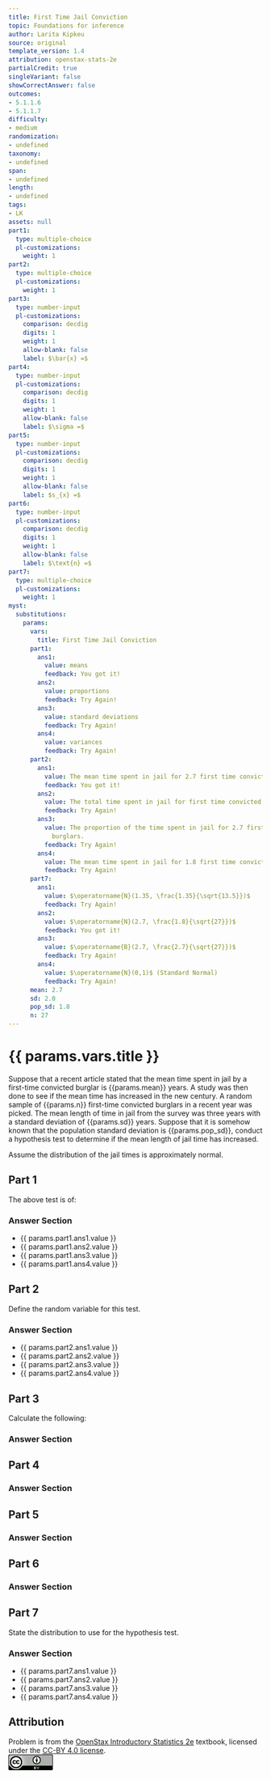 ```yaml
---
title: First Time Jail Conviction
topic: Foundations for inference
author: Larita Kipkeu
source: original
template_version: 1.4
attribution: openstax-stats-2e
partialCredit: true
singleVariant: false
showCorrectAnswer: false
outcomes:
- 5.1.1.6
- 5.1.1.7
difficulty:
- medium
randomization:
- undefined
taxonomy:
- undefined
span:
- undefined
length:
- undefined
tags:
- LK
assets: null
part1:
  type: multiple-choice
  pl-customizations:
    weight: 1
part2:
  type: multiple-choice
  pl-customizations:
    weight: 1
part3:
  type: number-input
  pl-customizations:
    comparison: decdig
    digits: 1
    weight: 1
    allow-blank: false
    label: $\bar{x} =$
part4:
  type: number-input
  pl-customizations:
    comparison: decdig
    digits: 1
    weight: 1
    allow-blank: false
    label: $\sigma =$
part5:
  type: number-input
  pl-customizations:
    comparison: decdig
    digits: 1
    weight: 1
    allow-blank: false
    label: $s_{x} =$
part6:
  type: number-input
  pl-customizations:
    comparison: decdig
    digits: 1
    weight: 1
    allow-blank: false
    label: $\text{n} =$
part7:
  type: multiple-choice
  pl-customizations:
    weight: 1
myst:
  substitutions:
    params:
      vars:
        title: First Time Jail Conviction
      part1:
        ans1:
          value: means
          feedback: You got it!
        ans2:
          value: proportions
          feedback: Try Again!
        ans3:
          value: standard deviations
          feedback: Try Again!
        ans4:
          value: variances
          feedback: Try Again!
      part2:
        ans1:
          value: The mean time spent in jail for 2.7 first time convicted burglars.
          feedback: You got it!
        ans2:
          value: The total time spent in jail for first time convicted burglars.
          feedback: Try Again!
        ans3:
          value: The proportion of the time spent in jail for 2.7 first time convicted
            burglars.
          feedback: Try Again!
        ans4:
          value: The mean time spent in jail for 1.8 first time convicted burglars.
          feedback: Try Again!
      part7:
        ans1:
          value: $\operatorname{N}(1.35, \frac{1.35}{\sqrt{13.5}})$
          feedback: Try Again!
        ans2:
          value: $\operatorname{N}(2.7, \frac{1.8}{\sqrt{27}})$
          feedback: You got it!
        ans3:
          value: $\operatorname{B}(2.7, \frac{2.7}{\sqrt{27}})$
          feedback: Try Again!
        ans4:
          value: $\operatorname{N}(0,1)$ (Standard Normal)
          feedback: Try Again!
      mean: 2.7
      sd: 2.0
      pop_sd: 1.8
      n: 27
---
```

# {{ params.vars.title }}
Suppose that a recent article stated that the mean time spent in jail by a first-time convicted burglar is {{params.mean}} years. A study was then done to see if the mean time has increased in the new century. A random sample of {{params.n}} first-time convicted burglars in a recent year was picked. The mean length of time in jail from the survey was three years with a standard deviation of {{params.sd}} years. Suppose that it is somehow known that the population standard deviation is {{params.pop_sd}}, conduct a hypothesis test to determine if the mean length of jail time has increased.

Assume the distribution of the jail times is approximately normal.

## Part 1

The above test is of:

### Answer Section

- {{ params.part1.ans1.value }}
- {{ params.part1.ans2.value }}
- {{ params.part1.ans3.value }}
- {{ params.part1.ans4.value }}

## Part 2

Define the random variable for this test.

### Answer Section

- {{ params.part2.ans1.value }}
- {{ params.part2.ans2.value }}
- {{ params.part2.ans3.value }}
- {{ params.part2.ans4.value }}

## Part 3

Calculate the following:

### Answer Section

## Part 4

### Answer Section

## Part 5

### Answer Section

## Part 6

### Answer Section

## Part 7

State the distribution to use for the hypothesis test.

### Answer Section

- {{ params.part7.ans1.value }}
- {{ params.part7.ans2.value }}
- {{ params.part7.ans3.value }}
- {{ params.part7.ans4.value }}

## Attribution

Problem is from the [OpenStax Introductory Statistics 2e](https://openstax.org/books/introductory-statistics-2e) textbook, licensed under the [CC-BY 4.0 license](https://creativecommons.org/licenses/by/4.0/).<br>![Image representing the Creative Commons 4.0 BY license.](https://raw.githubusercontent.com/firasm/bits/master/by.png)